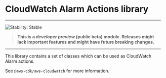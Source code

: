 # CloudWatch Alarm Actions library
<!--BEGIN STABILITY BANNER-->

---

![Stability: Stable](https://img.shields.io/badge/stability-Stable-success.svg?style=for-the-badge)

> **This is a _developer preview_ (public beta) module. Releases might lack important features and might have
> future breaking changes.**

---
<!--END STABILITY BANNER-->

This library contains a set of classes which can be used as CloudWatch Alarm actions.

See `@aws-cdk/aws-cloudwatch` for more information.
